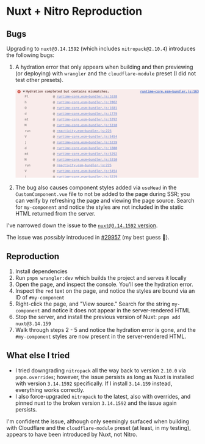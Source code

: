 # Nuxt + Nitro Reproduction

## Bugs

Upgrading to `nuxt@3.14.1592` (which includes `nitropack@2.10.4`) introduces the following bugs:

1. A hydration error that only appears when building and then previewing (or deploying) with `wrangler` and the `cloudflare-module` preset (I did not test other presets).

    ![Hydration Error](hydration-error.png)
2. The bug also causes component styles added via `useHead` in the `CustomComponent.vue` file to not be added to the page during SSR; you can verify by refreshing the page and viewing the page source. Search for `my-component` and notice the styles are not included in the static HTML returned from the server.

I've narrowed down the issue to the [`nuxt@3.14.1592` version](https://github.com/nuxt/nuxt/releases/tag/v3.14.1592).

The issue was _possibly_ introduced in [#29957](https://github.com/nuxt/nuxt/pull/29957) (my best guess :grimacing:).

## Reproduction

1. Install dependencies
2. Run `pnpm wrangler:dev` which builds the project and serves it locally
3. Open the page, and inspect the console. You'll see the hydration error.
4. Inspect the `red` text on the page, and notice the styles are bound via an ID of `#my-component`
5. Right-click the page, and "View source." Search for the string `my-component` and notice it does not appear in the server-rendered HTML
6. Stop the server, and install the previous version of Nuxt: `pnpm add nuxt@3.14.159`
7. Walk through steps 2 - 5 and notice the hydration error is gone, and the `#my-component` styles are now present in the server-rendered HTML.

## What else I tried

- I tried downgrading `nitropack` all the way back to version `2.10.0` via `pnpm.overrides`; however, the issue persists as long as Nuxt is installed with version `3.14.1592` specifically. If I install `3.14.159` instead, everything works correctly.
- I also force-upgraded `nitropack` to the latest, also with overrides, and pinned nuxt to the broken version `3.14.1592` and the issue again persists.

I'm confident the issue, although only seemingly surfaced when building with Cloudflare and the `cloudflare-module` preset (at least, in my testing), appears to have been introduced by Nuxt, not Nitro.

